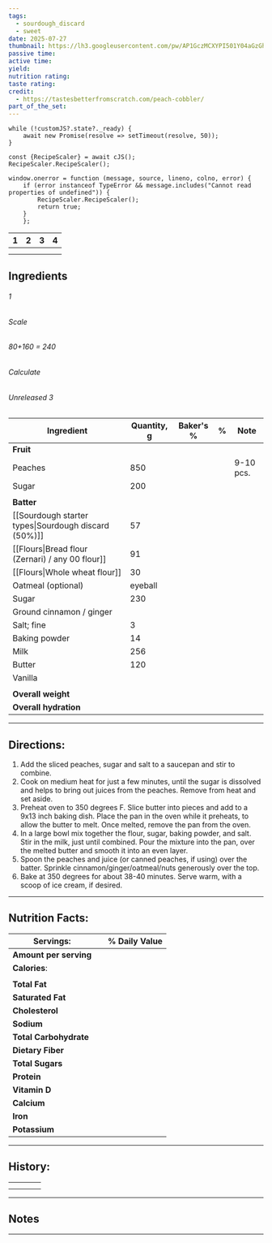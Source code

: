 ```yaml
---
tags:
  - sourdough_discard
  - sweet
date: 2025-07-27
thumbnail: https://lh3.googleusercontent.com/pw/AP1GczMCXYPI501Y04aGzGhRyEUooZUnttIhkDUrXWqeZ1SQw9Xnv0XxqEbWjnctgqj139y6Bouru_aCtAEDHcloCaOsh2FPR9ZcTvET9n9fPwl3N0g3xYI8BhpS_fZ7gEVfFONT5ot01vS7R2ufdpD3TU5i=w1280-h892-s-no-gm?authuser=0
passive time: 
active time: 
yield: 
nutrition rating: 
taste rating: 
credit:
  - https://tastesbetterfromscratch.com/peach-cobbler/
part_of_the_set:
---
```

```dataviewjs
while (!customJS?.state?._ready) { 
	await new Promise(resolve => setTimeout(resolve, 50)); 
} 

const {RecipeScaler} = await cJS();
RecipeScaler.RecipeScaler();

window.onerror = function (message, source, lineno, colno, error) {
	if (error instanceof TypeError && message.includes("Cannot read properties of undefined")) {
		RecipeScaler.RecipeScaler();
		return true;
	}
    };
```

| 1                                                                                                                                                                                                                                    | 2                                                                                                                                                                                                                                   | 3   | 4   |
| ------------------------------------------------------------------------------------------------------------------------------------------------------------------------------------------------------------------------------------ | ----------------------------------------------------------------------------------------------------------------------------------------------------------------------------------------------------------------------------------- | --- | --- |
|                                                                                                                                                                                                                                      |                                                                                                                                                                                                                                     |     |     |
|                                                                                                                                                                                                                                      |                                                                                                                                                                                                                                     |     |     |

## Ingredients

###### 1
###### Scale
###### 80+160 = 240
###### Calculate
###### Unreleased 3

| Ingredient                                            | Quantity, g             | Baker's % | %   | Note      |
| ----------------------------------------------------- | ----------------------- | --------- | --- | --------- |
| **Fruit**                                             |                         |           |     |           |
| Peaches                                               | 850                     |           |     | 9-10 pcs. |
| Sugar                                                 | 200                     |           |     |           |
|                                                       |                         |           |     |           |
| **Batter**                                            |                         |           |     |           |
| [[Sourdough starter types\|Sourdough discard (50%)]]  | 57                      |           |     |           |
| [[Flours\|Bread flour (Zernari) / any 00 flour]]      | 91                      |           |     |           |
| [[Flours\|Whole wheat flour]]                         | 30                      |           |     |           |
| Oatmeal (optional)                                    | eyeball                 |           |     |           |
| Sugar                                                 | 230                     |           |     |           |
| Ground cinnamon / ginger                              |                         |           |     |           |
| Salt; fine                                            | 3                       |           |     |           |
| Baking powder                                         | 14                      |           |     |           |
| Milk                                                  | 256                     |           |     |           |
| Butter                                                | 120                     |           |     |           |
| Vanilla                                               |                         |           |     |           |
|                                                       |                         |           |     |           |
| **Overall weight**                                    |                         |           |     |           |
| **Overall hydration**                                 |                         |           |     |           |





---
## Directions:

1. Add the sliced peaches, sugar and salt to a saucepan and stir to combine.
2. Cook on medium heat for just a few minutes, until the sugar is dissolved and helps to bring out juices from the peaches. Remove from heat and set aside.
3. Preheat oven to 350 degrees F. Slice butter into pieces and add to a 9x13 inch baking dish. Place the pan in the oven while it preheats, to allow the butter to melt. Once melted, remove the pan from the oven.
4. In a large bowl mix together the flour, sugar, baking powder, and salt. Stir in the milk, just until combined. Pour the mixture into the pan, over the melted butter and smooth it into an even layer. 
5. Spoon the peaches and juice (or canned peaches, if using) over the batter. Sprinkle cinnamon/ginger/oatmeal/nuts generously over the top.
6. Bake at 350 degrees for about 38-40 minutes. Serve warm, with a scoop of ice cream, if desired.


---
## Nutrition Facts:

| **Servings:**          |       | % Daily Value |
| ---------------------- | ----- | ------------- |
| **Amount per serving** |       |               |
| **Calories**:          |       |               |
|                        |       |               |
| **Total Fat**          |       |               |
| **Saturated Fat**      |       |               |
| **Cholesterol**        |       |               |
| **Sodium**             |       |               |
| **Total Carbohydrate** |       |               |
| **Dietary Fiber**      |       |               |
| **Total Sugars**       |       |               |
| **Protein**            |       |               |
| **Vitamin D**          |       |               |
| **Calcium**            |       |               |
| **Iron**               |       |               |
| **Potassium**          |       |               |

---
## History:

|                                                                                                                                                                                                                                     |                                                                                                                                                                                                                                     |                                                                                                                                                                                                                                     |                                                                                                                                                                                                                                     |
| ----------------------------------------------------------------------------------------------------------------------------------------------------------------------------------------------------------------------------------- | ----------------------------------------------------------------------------------------------------------------------------------------------------------------------------------------------------------------------------------- | ----------------------------------------------------------------------------------------------------------------------------------------------------------------------------------------------------------------------------------- | ----------------------------------------------------------------------------------------------------------------------------------------------------------------------------------------------------------------------------------- |
|                                                                                                                                                                                                                                     |                                                                                                                                                                                                                                     |                                                                                                                                                                                                                                     |                                                                                                                                                                                                                                     |
|                                                                                                                                                                                                                                     |                                                                                                                                                                                                                                     |                                                                                                                                                                                                                                     |                                                                                                                                                                                                                                     |


---
## Notes


>

---



